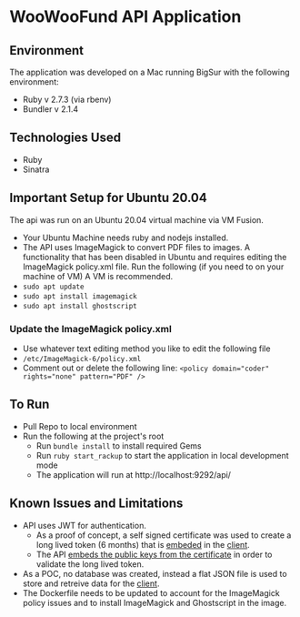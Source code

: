 # WooWooFund API Application
## Environment
The application was developed on a Mac running BigSur with the following environment:
* Ruby v 2.7.3 (via rbenv)
* Bundler v 2.1.4

## Technologies Used
* Ruby
* Sinatra

## Important Setup for Ubuntu 20.04
The api was run on an Ubuntu 20.04 virtual machine via VM Fusion.
* Your Ubuntu Machine needs ruby and nodejs installed.
* The API uses ImageMagick to convert PDF files to images. A functionality that has been disabled in Ubuntu and requires editing the ImageMagick policy.xml file.
Run the following (if you need to on your machine of VM) A VM is recommended.
* `sudo apt update`
* `sudo apt install imagemagick`
* `sudo apt install ghostscript`
### Update the ImageMagick policy.xml
* Use whatever text editing method you like to edit the following file
* `/etc/ImageMagick-6/policy.xml`
* Comment out or delete the following line: `<policy domain="coder" rights="none" pattern="PDF" />`

## To Run
* Pull Repo to local environment
* Run the following at the project's root
  * Run `bundle install` to install required Gems
  * Run `ruby start_rackup` to start the application in local development mode
  * The application will run at http://localhost:9292/api/

## Known Issues and Limitations
* API uses JWT for authentication.
  * As a proof of concept, a self signed certificate was used to create a long lived token (6 months) that is [embeded](https://github.com/defiantgoat/woowoofund-app/blob/main/src/client/reducers/index.ts#L14) in the [client](https://github.com/defiantgoat/woowoofund-app).
  * The API [embeds the public keys from the certificate](https://github.com/defiantgoat/woowoofund-api/blob/main/lib/jwt_token_validation_helper.rb#L74) in order to validate the long lived token.
* As a POC, no database was created, instead a flat JSON file is used to store and retreive data for the [client](https://github.com/defiantgoat/woowoofund-app).
* The Dockerfile needs to be updated to account for the ImageMagick policy issues and to install ImageMagick and Ghostscript in the image.

